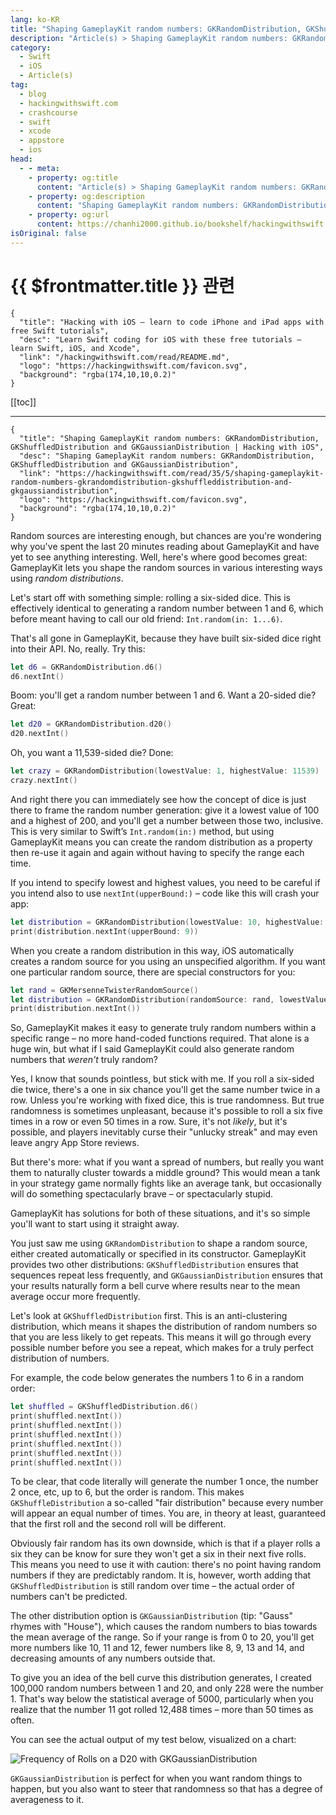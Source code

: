 ```yaml
---
lang: ko-KR
title: "Shaping GameplayKit random numbers: GKRandomDistribution, GKShuffledDistribution and GKGaussianDistribution"
description: "Article(s) > Shaping GameplayKit random numbers: GKRandomDistribution, GKShuffledDistribution and GKGaussianDistribution"
category:
  - Swift
  - iOS
  - Article(s)
tag: 
  - blog
  - hackingwithswift.com
  - crashcourse
  - swift
  - xcode
  - appstore
  - ios  
head:
  - - meta:
    - property: og:title
      content: "Article(s) > Shaping GameplayKit random numbers: GKRandomDistribution, GKShuffledDistribution and GKGaussianDistribution"
    - property: og:description
      content: "Shaping GameplayKit random numbers: GKRandomDistribution, GKShuffledDistribution and GKGaussianDistribution"
    - property: og:url
      content: https://chanhi2000.github.io/bookshelf/hackingwithswift.com/read/35/05-shaping-gameplaykit-random-numbers-gkrandomdistribution-gkshuffleddistribution-and-gkgaussiandistribution.html
isOriginal: false
---
```


# {{ $frontmatter.title }} 관련

```component VPCard
{
  "title": "Hacking with iOS – learn to code iPhone and iPad apps with free Swift tutorials",
  "desc": "Learn Swift coding for iOS with these free tutorials – learn Swift, iOS, and Xcode",
  "link": "/hackingwithswift.com/read/README.md",
  "logo": "https://hackingwithswift.com/favicon.svg",
  "background": "rgba(174,10,10,0.2)"
}
```

[[toc]]

---

```component VPCard
{
  "title": "Shaping GameplayKit random numbers: GKRandomDistribution, GKShuffledDistribution and GKGaussianDistribution | Hacking with iOS",
  "desc": "Shaping GameplayKit random numbers: GKRandomDistribution, GKShuffledDistribution and GKGaussianDistribution",
  "link": "https://hackingwithswift.com/read/35/5/shaping-gameplaykit-random-numbers-gkrandomdistribution-gkshuffleddistribution-and-gkgaussiandistribution",
  "logo": "https://hackingwithswift.com/favicon.svg",
  "background": "rgba(174,10,10,0.2)"
}
```

Random sources are interesting enough, but chances are you're wondering why you've spent the last 20 minutes reading about GameplayKit and have yet to see anything interesting. Well, here's where good becomes great: GameplayKit lets you shape the random sources in various interesting ways using *random distributions*.

Let's start off with something simple: rolling a six-sided dice. This is effectively identical to generating a random number between 1 and 6, which before meant having to call our old friend: `Int.random(in: 1...6)`.

That's all gone in GameplayKit, because they have built six-sided dice right into their API. No, really. Try this:

```swift
let d6 = GKRandomDistribution.d6()
d6.nextInt()
```

Boom: you'll get a random number between 1 and 6. Want a 20-sided die? Great:

```swift
let d20 = GKRandomDistribution.d20()
d20.nextInt()
```

Oh, you want a 11,539-sided die? Done:

```swift
let crazy = GKRandomDistribution(lowestValue: 1, highestValue: 11539)
crazy.nextInt()
```

And right there you can immediately see how the concept of dice is just there to frame the random number generation: give it a lowest value of 100 and a highest of 200, and you'll get a number between those two, inclusive. This is very similar to Swift’s `Int.random(in:)` method, but using GameplayKit means you can create the random distribution as a property then re-use it again and again without having to specify the range each time.

If you intend to specify lowest and highest values, you need to be careful if you intend also to use `nextInt(upperBound:)` – code like this will crash your app:

```swift
let distribution = GKRandomDistribution(lowestValue: 10, highestValue: 20)
print(distribution.nextInt(upperBound: 9))
```

When you create a random distribution in this way, iOS automatically creates a random source for you using an unspecified algorithm. If you want one particular random source, there are special constructors for you:

```swift
let rand = GKMersenneTwisterRandomSource()
let distribution = GKRandomDistribution(randomSource: rand, lowestValue: 10, highestValue: 20)
print(distribution.nextInt())
```

So, GameplayKit makes it easy to generate truly random numbers within a specific range – no more hand-coded functions required. That alone is a huge win, but what if I said GameplayKit could also generate random numbers that *weren't* truly random?

Yes, I know that sounds pointless, but stick with me. If you roll a six-sided die twice, there's a one in six chance you'll get the same number twice in a row. Unless you're working with fixed dice, this is true randomness. But true randomness is sometimes unpleasant, because it's possible to roll a six five times in a row or even 50 times in a row. Sure, it's not *likely*, but it's possible, and players inevitably curse their "unlucky streak" and may even leave angry App Store reviews.

But there's more: what if you want a spread of numbers, but really you want them to naturally cluster towards a middle ground? This would mean a tank in your strategy game normally fights like an average tank, but occasionally will do something spectacularly brave – or spectacularly stupid.

GameplayKit has solutions for both of these situations, and it's so simple you'll want to start using it straight away.

You just saw me using `GKRandomDistribution` to shape a random source, either created automatically or specified in its constructor. GameplayKit provides two other distributions: `GKShuffledDistribution` ensures that sequences repeat less frequently, and `GKGaussianDistribution` ensures that your results naturally form a bell curve where results near to the mean average occur more frequently.

Let's look at `GKShuffledDistribution` first. This is an anti-clustering distribution, which means it shapes the distribution of random numbers so that you are less likely to get repeats. This means it will go through every possible number before you see a repeat, which makes for a truly perfect distribution of numbers.

For example, the code below generates the numbers 1 to 6 in a random order:

```swift
let shuffled = GKShuffledDistribution.d6()
print(shuffled.nextInt())
print(shuffled.nextInt())
print(shuffled.nextInt())
print(shuffled.nextInt())
print(shuffled.nextInt())
print(shuffled.nextInt())
```

To be clear, that code literally will generate the number 1 once, the number 2 once, etc, up to 6, but the order is random. This makes `GKShuffleDistribution` a so-called "fair distribution" because every number will appear an equal number of times. You are, in theory at least, guaranteed that the first roll and the second roll will be different.

Obviously fair random has its own downside, which is that if a player rolls a six they can be know for sure they won't get a six in their next five rolls. This means you need to use it with caution: there's no point having random numbers if they are predictably random. It is, however, worth adding that `GKShuffledDistribution` is still random over time – the actual order of numbers can't be predicted.

The other distribution option is `GKGaussianDistribution` (tip: "Gauss" rhymes with "House"), which causes the random numbers to bias towards the mean average of the range. So if your range is from 0 to 20, you'll get more numbers like 10, 11 and 12, fewer numbers like 8, 9, 13 and 14, and decreasing amounts of any numbers outside that.

To give you an idea of the bell curve this distribution generates, I created 100,000 random numbers between 1 and 20, and only 228 were the number 1. That's way below the statistical average of 5000, particularly when you realize that the number 11 got rolled 12,488 times – more than 50 times as often.

You can see the actual output of my test below, visualized on a chart:

![Frequency of Rolls on a D20 with `GKGaussianDistribution`](https://hackingwithswift.com/img/books/hws/35-1@2x.png)

`GKGaussianDistribution` is perfect for when you want random things to happen, but you also want to steer that randomness so that has a degree of averageness to it.


